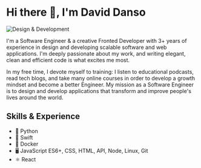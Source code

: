 # Hi there 👋, I'm David Danso

![Design & Development](https://pbs.twimg.com/profile_banners/4866498934/1627128959/1500x500)

I'm a Software Engineer & a creative Fronted Developer with 3+ years of experience in design and developing scalable software and web applications.
I'm deeply passionate about my work, and writing elegant, clean and efficient code is what excites me most.

In my free time, I devote myself to training: I listen to educational podcasts, read tech blogs, and take many online courses in order to develop a growth mindset and become a better Engineer. My mission as a Software Engineer is to design and develop applications that transform and improve people's lives around the world.

## Skills & Experience 
- 🐍 Python
- 📱 Swift
- 🦈 Docker
- 🖥 JavaScript ES6+, CSS, HTML, API, Node, Linux, Git
- ⚛️ React
